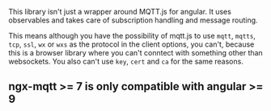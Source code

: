 This library isn't just a wrapper around MQTT.js for angular.
It uses observables and takes care of subscription handling and message routing.

This means although you have the possibility of mqtt.js to use `mqtt`, `mqtts`, `tcp`, `ssl`, `wx` or `wxs` as the protocol in the client options, you can't, because this is a browser library where you can't conntect with something other than websockets. You also can't use `key`, `cert` and `ca` for the same reasons.


## **ngx-mqtt >= 7 is only compatible with angular >= 9**
